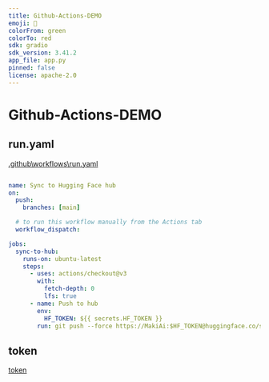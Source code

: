 ```yaml
---
title: Github-Actions-DEMO
emoji: 🌟
colorFrom: green
colorTo: red
sdk: gradio
sdk_version: 3.41.2
app_file: app.py
pinned: false
license: apache-2.0
---
```



# Github-Actions-DEMO

## run.yaml

[.github\workflows\run.yaml](.github\workflows\run.yaml)

```yaml

name: Sync to Hugging Face hub
on:
  push:
    branches: [main]

  # to run this workflow manually from the Actions tab
  workflow_dispatch:

jobs:
  sync-to-hub:
    runs-on: ubuntu-latest
    steps:
      - uses: actions/checkout@v3
        with:
          fetch-depth: 0
          lfs: true
      - name: Push to hub
        env:
          HF_TOKEN: ${{ secrets.HF_TOKEN }}
        run: git push --force https://MakiAi:$HF_TOKEN@huggingface.co/spaces/MakiAi/Github-Actions-DEMO main

```


## token

[token](https://github.com/Sunwood-ai-labs/Github-Actions-DEMO/blob/main/image/token.png)
